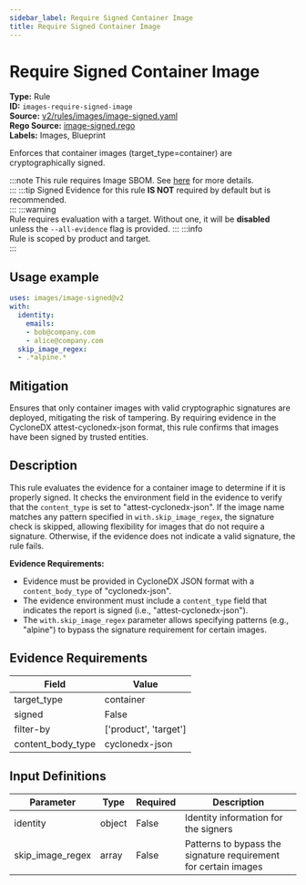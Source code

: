 ```yaml
---
sidebar_label: Require Signed Container Image
title: Require Signed Container Image
---  
```

# Require Signed Container Image  
**Type:** Rule  
**ID:** `images-require-signed-image`  
**Source:** [v2/rules/images/image-signed.yaml](https://github.com/scribe-public/sample-policies/blob/main/v2/rules/images/image-signed.yaml)  
**Rego Source:** [image-signed.rego](https://github.com/scribe-public/sample-policies/blob/main/v2/rules/images/image-signed.rego)  
**Labels:** Images, Blueprint  

Enforces that container images (target_type=container) are cryptographically signed.

:::note 
This rule requires Image SBOM. See [here](https://deploy-preview-299--scribe-security.netlify.app/docs/valint/sbom) for more details.  
::: 
:::tip 
Signed Evidence for this rule **IS NOT** required by default but is recommended.  
::: 
:::warning  
Rule requires evaluation with a target. Without one, it will be **disabled** unless the `--all-evidence` flag is provided.
::: 
:::info  
Rule is scoped by product and target.  
:::  

## Usage example

```yaml
uses: images/image-signed@v2
with:
  identity:
    emails:
    - bob@company.com
    - alice@company.com
  skip_image_regex:
  - .*alpine.*
```

## Mitigation  
Ensures that only container images with valid cryptographic signatures are deployed, mitigating the risk of tampering. By requiring evidence in the CycloneDX attest-cyclonedx-json format, this rule confirms that images have been signed by trusted entities.


## Description  
This rule evaluates the evidence for a container image to determine if it is properly signed. It checks the 
environment field in the evidence to verify that the `content_type` is set to "attest-cyclonedx-json". If the 
image name matches any pattern specified in `with.skip_image_regex`, the signature check is skipped, allowing flexibility 
for images that do not require a signature. Otherwise, if the evidence does not indicate a valid signature, the rule fails.

**Evidence Requirements:**

- Evidence must be provided in CycloneDX JSON format with a `content_body_type` of "cyclonedx-json".
- The evidence environment must include a `content_type` field that indicates the report is signed (i.e., "attest-cyclonedx-json").
- The `with.skip_image_regex` parameter allows specifying patterns (e.g., "alpine") to bypass the signature requirement for certain images. 

## Evidence Requirements  
| Field | Value |
|-------|-------|
| target_type | container |
| signed | False |
| filter-by | ['product', 'target'] |
| content_body_type | cyclonedx-json |

## Input Definitions  
| Parameter | Type | Required | Description |
|-----------|------|----------|-------------|
| identity | object | False | Identity information for the signers |
| skip_image_regex | array | False | Patterns to bypass the signature requirement for certain images |

